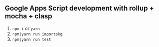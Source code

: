 ## Google Apps Script development with rollup + mocha + clasp

 1. `npm i` or `yarn`
 2. `npm|yarn run importpkg`
 3. `npm|yarn run test`

